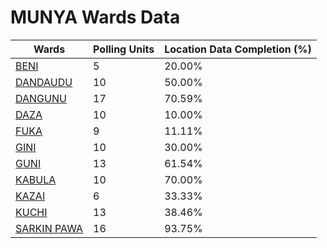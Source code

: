 
# MUNYA Wards Data

| Wards | Polling Units | Location Data Completion (%) |
| ---- | ----- | ------- |
| [BENI](./wards/17173-beni) | 5 | 20.00% |
| [DANDAUDU](./wards/17174-dandaudu) | 10 | 50.00% |
| [DANGUNU](./wards/17175-dangunu) | 17 | 70.59% |
| [DAZA](./wards/17176-daza) | 10 | 10.00% |
| [FUKA](./wards/17177-fuka) | 9 | 11.11% |
| [GINI](./wards/17178-gini) | 10 | 30.00% |
| [GUNI](./wards/17179-guni) | 13 | 61.54% |
| [KABULA](./wards/17180-kabula) | 10 | 70.00% |
| [KAZAI](./wards/17181-kazai) | 6 | 33.33% |
| [KUCHI](./wards/17182-kuchi) | 13 | 38.46% |
| [SARKIN PAWA](./wards/17183-sarkin-pawa) | 16 | 93.75% |





